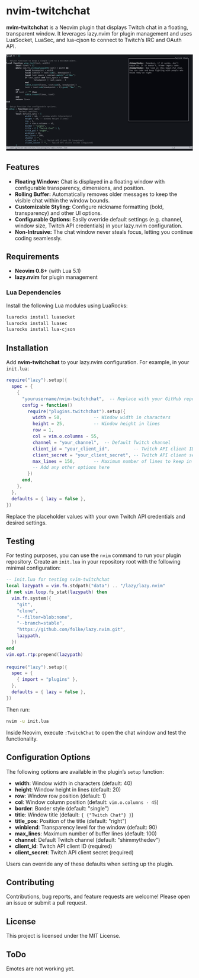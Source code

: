 # nvim-twitchchat

**nvim-twitchchat** is a Neovim plugin that displays Twitch chat in a floating, transparent window. It leverages lazy.nvim for plugin management and uses LuaSocket, LuaSec, and lua-cjson to connect to Twitch’s IRC and OAuth API.

![Screenshot of nvim-twitchchat](assets/screenshot.png)

## Features

- **Floating Window:** Chat is displayed in a floating window with configurable transparency, dimensions, and position.
- **Rolling Buffer:** Automatically removes older messages to keep the visible chat within the window bounds.
- **Customizable Styling:** Configure nickname formatting (bold, transparency) and other UI options.
- **Configurable Options:** Easily override default settings (e.g. channel, window size, Twitch API credentials) in your lazy.nvim configuration.
- **Non-Intrusive:** The chat window never steals focus, letting you continue coding seamlessly.

## Requirements

- **Neovim 0.8+** (with Lua 5.1)
- **lazy.nvim** for plugin management

### Lua Dependencies

Install the following Lua modules using LuaRocks:

```bash
luarocks install luasocket
luarocks install luasec
luarocks install lua-cjson
```

## Installation

Add **nvim-twitchchat** to your lazy.nvim configuration. For example, in your `init.lua`:

```lua
require("lazy").setup({
  spec = {
    {
      "yourusername/nvim-twitchchat",  -- Replace with your GitHub repository
      config = function()
        require("plugins.twitchchat").setup({
          width = 50,            -- Window width in characters
          height = 25,           -- Window height in lines
          row = 1,
          col = vim.o.columns - 55,
          channel = "your_channel",  -- Default Twitch channel
          client_id = "your_client_id",         -- Twitch API client ID (required)
          client_secret = "your_client_secret", -- Twitch API client secret (required)
          max_lines = 150,       -- Maximum number of lines to keep in chat
          -- Add any other options here
        })
      end,
    },
  },
  defaults = { lazy = false },
})
```

Replace the placeholder values with your own Twitch API credentials and desired settings.

## Testing

For testing purposes, you can use the `nvim` command to run your plugin repository. Create an `init.lua` in your repository root with the following minimal configuration:

```lua
-- init.lua for testing nvim-twitchchat
local lazypath = vim.fn.stdpath("data") .. "/lazy/lazy.nvim"
if not vim.loop.fs_stat(lazypath) then
  vim.fn.system({
    "git",
    "clone",
    "--filter=blob:none",
    "--branch=stable",
    "https://github.com/folke/lazy.nvim.git",
    lazypath,
  })
end
vim.opt.rtp:prepend(lazypath)

require("lazy").setup({
  spec = {
    { import = "plugins" },
  },
  defaults = { lazy = false },
})
```

Then run:

```bash
nvim -u init.lua
```

Inside Neovim, execute `:TwitchChat` to open the chat window and test the functionality.

## Configuration Options

The following options are available in the plugin’s `setup` function:

- **width**: Window width in characters (default: 40)
- **height**: Window height in lines (default: 20)
- **row**: Window row position (default: 1)
- **col**: Window column position (default: `vim.o.columns - 45`)
- **border**: Border style (default: "single")
- **title**: Window title (default: `{ {"Twitch Chat"} }`)
- **title_pos**: Position of the title (default: "right")
- **winblend**: Transparency level for the window (default: 90)
- **max_lines**: Maximum number of buffer lines (default: 100)
- **channel**: Default Twitch channel (default: "shimmythedev")
- **client_id**: Twitch API client ID (required)
- **client_secret**: Twitch API client secret (required)

Users can override any of these defaults when setting up the plugin.

## Contributing

Contributions, bug reports, and feature requests are welcome! Please open an issue or submit a pull request.

## License

This project is licensed under the MIT License.

## ToDo

Emotes are not working yet.

